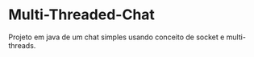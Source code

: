 # Multi-Threaded-Chat
Projeto em java de um chat simples usando conceito de socket e multi-threads.

